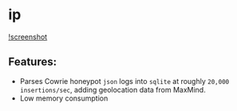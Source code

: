 # ip
[!screenshot](screenshot.png)

## Features:
- Parses Cowrie honeypot `json` logs into `sqlite` at roughly `20,000
  insertions/sec`, adding geolocation data from MaxMind.
- Low memory consumption 
